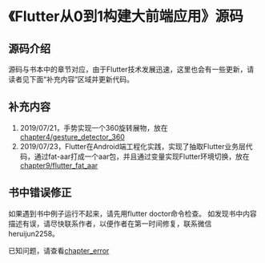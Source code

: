 # 《Flutter从0到1构建大前端应用》源码

## 源码介绍
源码与书本中的章节对应，由于Flutter技术发展迅速，这里也会有一些更新，请读者见下面“补充内容”区域并更新代码。

## 补充内容
1. 2019/07/21，手势实现一个360旋转展物，放在[chapter4/gesture_detector_360](https://github.com/heruijun/FlutterFrom0To1/tree/master/chapter4/gesture_detector_360)
2. 2019/07/23，Flutter在Android端工程化实践，实现了抽取Flutter业务层代码，通过fat-aar打成一个aar包，并且通过变量实现Flutter环境切换，放在[chapter9/flutter_fat_aar](https://github.com/heruijun/FlutterFrom0To1/tree/master/chapter9/flutter_fat_aar)

## 书中错误修正
如果遇到书中例子运行不起来，请先用flutter doctor命令检查。
如发现书中内容描述有误，请尽快联系作者，以便作者在第一时间修复，联系微信heruijun2258。

已知问题，请查看[chapter_error](https://github.com/heruijun/FlutterFrom0To1/tree/master/chapter_error)